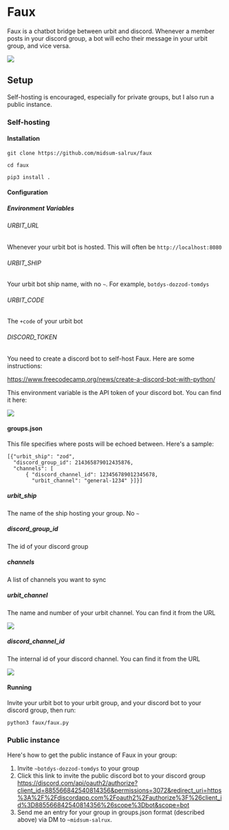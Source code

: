 # Faux

Faux is a chatbot bridge between urbit and discord. Whenever a member posts in your discord group, a bot will echo their message in your urbit group, and vice versa.

![](https://i.imgur.com/O3mPICH.png)

## Setup

Self-hosting is encouraged, especially for private groups, but I also run a public instance.

### Self-hosting

#### Installation

`git clone https://github.com/midsum-salrux/faux`

`cd faux`

`pip3 install .`

#### Configuration

##### Environment Variables

###### URBIT_URL
Whenever your urbit bot is hosted. This will often be `http://localhost:8080`

###### URBIT_SHIP
Your urbit bot ship name, with no `~`. For example, `botdys-dozzod-tomdys`

###### URBIT_CODE
The `+code` of your urbit bot

###### DISCORD_TOKEN
You need to create a discord bot to self-host Faux. Here are some instructions:

https://www.freecodecamp.org/news/create-a-discord-bot-with-python/

This environment variable is the API token of your discord bot. You can find it here:

![](https://i.imgur.com/s6k1GUt.png)

#### groups.json

This file specifies where posts will be echoed between. Here's a sample:

```
[{"urbit_ship": "zod",
  "discord_group_id": 214365879012435876,
  "channels": [
      { "discord_channel_id": 123456789012345678,
        "urbit_channel": "general-1234" }]}]

```

##### urbit_ship

The name of the ship hosting your group. No `~`

##### discord_group_id

The id of your discord group

##### channels

A list of channels you want to sync

##### urbit_channel

The name and number of your urbit channel. You can find it from the URL

![](https://i.imgur.com/8bYCmHw.png)

##### discord_channel_id

The internal id of your discord channel. You can find it from the URL

![](https://i.imgur.com/RfEIPzk.png)

#### Running

Invite your urbit bot to your urbit group, and your discord bot to your discord group, then run:

`python3 faux/faux.py`

### Public instance

Here's how to get the public instance of Faux in your group:

1. Invite `~botdys-dozzod-tomdys` to your group
2. Click this link to invite the public discord bot to your discord group https://discord.com/api/oauth2/authorize?client_id=885566842540814356&permissions=3072&redirect_uri=https%3A%2F%2Fdiscordapp.com%2Foauth2%2Fauthorize%3F%26client_id%3D885566842540814356%26scope%3Dbot&scope=bot
3. Send me an entry for your group in groups.json format (described above) via DM to `~midsum-salrux`.